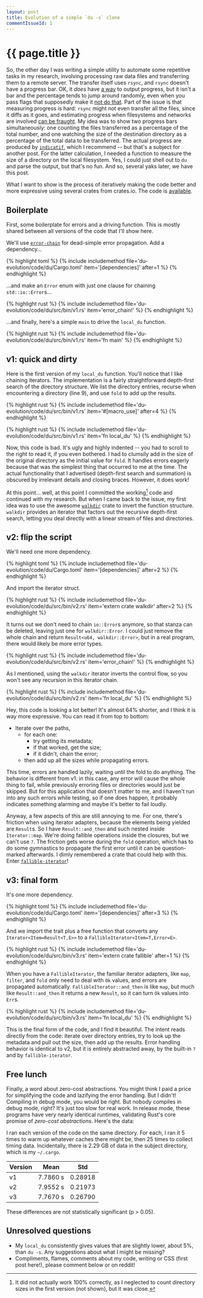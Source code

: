 ```yaml
---
layout: post
title: Evolution of a simple `du -s` clone
commentIssueId: 1
---
```


# {{ page.title }}

So, the other day I was writing a simple utility to automate some repetitive tasks in my research, involving processing raw data files and transferring them to a remote server. The transfer itself uses `rsync`, and `rsync` doesn't have a progress bar. OK, it _does_ have [a way][so-answer] to output progress, but it isn't a bar and the percentage tends to jump around randomly, even when you pass flags that supposedly make it [not do that][so-comment]. Part of the issue is that measuring progress is hard: `rsync` might not even transfer all the files, since it diffs as it goes, and estimating progress when filesystems and networks are involved [can be fraught][xekcedixapare]. My idea was to show two progress bars simultaneously: one counting the files transferred as a percentage of the total number, and one watching the size of the destination directory as a percentage of the total data to be transferred. The actual progress are produced by [`indicatif`][indicatif], which I recommend -- but that's a subject for another post. For the latter calculation, I needed a function to measure the size of a directory on the local filesystem. Yes, I could just shell out to `du` and parse the output, but that's no fun. And so, several yaks later, we have this post.

[so-answer]: https://serverfault.com/a/441724
[so-comment]: https://serverfault.com/questions/219013/showing-total-progress-in-rsync-is-it-possible#comment921231_441724
[indicatif]: https://docs.rs/indicatif

[xekcedixapare]: https://xkcd.com/612/

What I want to show is the process of iteratively making the code better and more expressive using several crates from crates.io. The code is [available][code].

[code]: https://github.com/durka/blog/blob/master/_posts/du-evolution/code/du

## Boilerplate

First, some boilerplate for errors and a driving function. This is mostly shared between all versions of the code that I'll show here.

We'll use [`error-chain`][error-chain] for dead-simple error propagation. Add a dependency...

[error-chain]: https://docs.rs/error-chain

{% highlight toml %}
{% include includemethod file='du-evolution/code/du/Cargo.toml' item='[dependencies]' after=1 %}
{% endhighlight %}

...and make an `Error` enum with just one clause for chaining `std::io::Error`s...

{% highlight rust %}
{% include includemethod file='du-evolution/code/du/src/bin/v1.rs' item='error_chain!' %}
{% endhighlight %}

...and finally, here's a simple `main` to drive the `local_du` function.

{% highlight rust %}
{% include includemethod file='du-evolution/code/du/src/bin/v1.rs' item='fn main' %}
{% endhighlight %}

## v1: quick and dirty

Here is the first version of my `local_du` function. You'll notice that I like chaining iterators. The implementation is a fairly straightforward depth-first search of the directory structure. We list the directory entries, recurse when encountering a directory (line 9), and use `fold` to add up the results.

{% highlight rust %}
{% include includemethod file='du-evolution/code/du/src/bin/v1.rs' item='#[macro_use]' after=4 %}
{% endhighlight %}

{% highlight rust %}
{% include includemethod file='du-evolution/code/du/src/bin/v1.rs' item='fn local_du' %}
{% endhighlight %}

Now, this code is bad. It's ugly and highly indented -- you had to scroll to the right to read it, if you even bothered. I had to clumsily add in the size of the original directory as the initial value for `fold`. It handles errors eagerly because that was the simplest thing that occurred to me at the time. The actual functionality that I advertised (depth-first search and summation) is obscured by irrelevant details and closing braces. However, it does work!

At this point... well, at this point I committed the working[^1] code and continued with my research. But when I came back to the issue, my first idea was to use the awesome [`walkdir`][walkdir] crate to invert the function structure. `walkdir` provides an iterator that factors out the recursive depth-first search, letting you deal directly with a linear stream of files and directories.

[walkdir]: https://docs.rs/walkdir

[^1]: It did not actually work 100% correctly, as I neglected to count directory sizes in the first version (not shown), but it was close.

## v2: flip the script

We'll need one more dependency.

{% highlight toml %}
{% include includemethod file='du-evolution/code/du/Cargo.toml' item='[dependencies]' after=2 %}
{% endhighlight %}

And import the iterator struct.

{% highlight rust %}
{% include includemethod file='du-evolution/code/du/src/bin/v2.rs' item='extern crate walkdir' after=2 %}
{% endhighlight %}

It turns out we don't need to chain `io::Error`s anymore, so that stanza can be deleted, leaving just one for `walkdir::Error`. I could just remove the whole chain and return `Result<u64, walkdir::Error>`, but in a real program, there would likely be more error types.

{% highlight rust %}
{% include includemethod file='du-evolution/code/du/src/bin/v2.rs' item='error_chain!' %}
{% endhighlight %}

As I mentioned, using the `walkdir` iterator inverts the control flow, so you won't see any recursion in this iterator chain.

{% highlight rust %}
{% include includemethod file='du-evolution/code/du/src/bin/v2.rs' item='fn local_du' %}
{% endhighlight %}

Hey, this code is looking a lot better! It's almost 64% shorter, and I think it is way more expressive. You can read it from top to bottom:

- Iterate over the paths,
    - for each one:
        - try getting its metadata;
        - if that worked, get the size;
        - if it didn't, chain the error;
    - then add up all the sizes while propagating errors.

This time, errors are handled lazily, waiting until the fold to do anything. The behavior is different from v1: in this case, any error will cause the whole thing to fail, while previously erroring files or directories would just be skipped. But for this application that doesn't matter to me, and I haven't run into any such errors while testing, so if one does happen, it probably indicates something alarming and maybe it's better to fail loudly.

Anyway, a few aspects of this are still annoying to me. For one, there's friction when using iterator adapters, because the elements being yielded are `Result`s. So I have `Result::and_then` and such nested inside `Iterator::map`. We're doing fallible operations inside the closures, but we can't use `?`. The friction gets worse during the `fold` operation, which has to do some gymnastics to propagate the first error until it can be question-marked afterwards. I dimly remembered a crate that could help with this. Enter [`fallible-iterator`][fiter]!

[fiter]: https://docs.rs/fallible-iterator

## v3: final form

It's one more dependency.

{% highlight toml %}
{% include includemethod file='du-evolution/code/du/Cargo.toml' item='[dependencies]' after=3 %}
{% endhighlight %}

And we import the trait plus a free function that converts any `Iterator<Item=Result<T,E>>` to a `FallibleIterator<Item=T,Error=E>`.

{% highlight rust %}
{% include includemethod file='du-evolution/code/du/src/bin/v3.rs' item='extern crate fallible' after=1 %}
{% endhighlight %}

When you have a `FallibleIterator`, the familiar iterator adapters, like `map`, `filter`, and `fold` only need to deal with `Ok` values, and errors are propagated automatically. `FallibleIterator::and_then` is like `map`, but much like `Result::and_then` it returns a new `Result`, so it can turn `Ok` values into `Err`s.

{% highlight rust %}
{% include includemethod file='du-evolution/code/du/src/bin/v3.rs' item='fn local_du' %}
{% endhighlight %}

This is the final form of the code, and I find it beautiful. The intent reads directly from the code: iterate over directory entries, try to look up the metadata and pull out the size, then add up the results. Error handling behavior is identical to v2, but it is entirely abstracted away, by the built-in `?` and by `fallible-iterator`.

## Free lunch

Finally, a word about zero-cost abstractions. You might think I paid a price for simplifying the code and lazifying the error handling. But I didn't! Compiling in debug mode, you would be right. But nobody compiles in debug mode, right? It's just too slow for real work. In release mode, these programs have very nearly identical runtimes, validating Rust's core promise of _zero-cost abstractions_. Here's the data:

I ran each version of the code on the same directory. For each, I ran it 5 times to warm up whatever caches there might be, then 25 times to collect timing data. Incidentally, there is 2.29 GB of data in the subject directory, which is my `~/.cargo`.

| Version | Mean      | Std     |
|---------|-----------|---------|
|   v1    | 7.7860 s  | 0.28918 |
|   v2    | 7.9552 s  | 0.21973 |
|   v3    | 7.7670 s  | 0.26790 |

These differences are not statistically significant (p > 0.05).

## Unresolved questions

- My `local_du` consistently gives values that are slightly lower, about 5%, than `du -s`. Any suggestions about what I might be missing?
- Compliments, flames, comments about my code, writing or CSS (first post here!), please comment below or on reddit!

